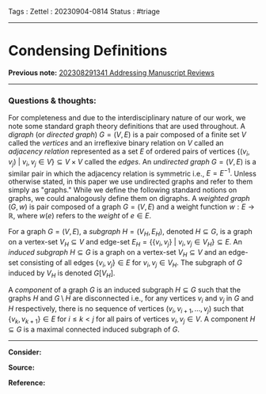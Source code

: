 Tags :
Zettel :  20230904-0814
Status : #triage 

-----

# Condensing Definitions

**Previous note:** [202308291341 Addressing Manuscript Reviews](202308291341%20Addressing%20Manuscript%20Reviews.md)

-----

### Questions & thoughts:

For completeness and due to the interdisciplinary nature of our work, we note some standard graph theory definitions that are used throughout. A *digraph* (or *directed graph*) $G=(V,E)$ is a pair composed of a finite set $V$ called the *vertices* and an irreflexive binary relation on $V$ called an *adjacency relation* represented as a set $E$ of ordered pairs of vertices $\{(v_i, v_j)~|~v_i, v_j \in V\} \subseteq V\times V$ called the *edges*. An *undirected graph* $G=(V,E)$ is a similar pair in which the adjacency relation is symmetric i.e., $E=E^{-1}.$ Unless otherwise stated, in this paper we use undirected graphs and refer to them simply as "graphs." While we define the following standard notions on graphs, we could analogously define them on digraphs. A *weighted graph* $(G, w)$ is pair composed of a graph $G=(V, E)$ and a weight function $w:E\rightarrow\mathbb{R}$, where $w(e)$ refers to the *weight* of $e\in E.$

For a graph $G=(V, E),$ a *subgraph* $H=(V_H, E_H)$, denoted $H\subseteq G$, is a graph on a vertex-set $V_H\subseteq V$ and edge-set $E_H=\{\{v_i, v_j\}~|~v_i, v_j\in V_H\}\subseteq E.$ An *induced subgraph* $H\subseteq G$ is a graph on a vertex-set $V_H\subseteq V$ and an edge-set consisting of all edges $\{v_i, v_j\} \in E$ for $v_i, v_j\in V_H$. The subgraph of $G$ induced by $V_H$ is denoted $G[V_H].$

A *component* of a graph $G$ is an induced subgraph $H\subseteq G$ such that the graphs $H$ and $G\setminus H$ are disconnected i.e., for any vertices $v_i$ and $v_j$ in $G$ and $H$ respectively, there is no sequence of vertices $(v_i, v_{i+1}, \dots, v_{j})$ such that $\{v_k, v_{k+1}\}\in E \textrm{ for } i\leq k < j$ for all pairs of vertices $v_i, v_j\in V$. A component $H\subseteq G$ is a maximal connected induced subgraph of $G.$


-----
 
**Consider:**


**Source:** 


**Reference:** 

